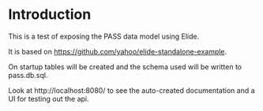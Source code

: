 # Introduction

This is a test of exposing the PASS data model using Elide.

It is based on https://github.com/yahoo/elide-standalone-example.

On startup tables will be created and the schema used will be written to pass.db.sql.

Look at http://localhost:8080/ to see the auto-created documentation and a UI for testing out the api.


